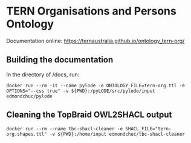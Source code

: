 # TERN Organisations and Persons Ontology

Documentation online: https://ternaustralia.github.io/ontology_tern-org/


## Building the documentation

In the directory of /docs, run:

```
docker run --rm -it --name pylode -e ONTOLOGY_FILE=tern-org.ttl -e OPTIONS="--css true" -v ${PWD}:/pyLODE/src/pylode/input edmondchuc/pylode
```

## Cleaning the TopBraid OWL2SHACL output

```
docker run --rm --name tbc-shacl-cleaner -e SHACL_FILE="tern-org.shapes.ttl" -v ${PWD}:/home/input edmondchuc/tbc-shacl-cleaner
```